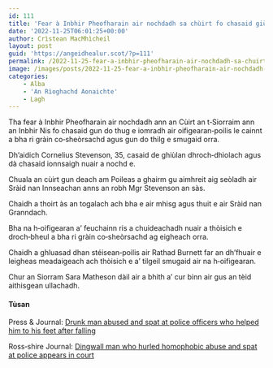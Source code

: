 ```yaml
---
id: 111
title: 'Fear à Inbhir Pheofharain air nochdadh sa chùirt fo chasaid giùlan dhroch‑dhìolach'
date: '2022-11-25T06:01:25+00:00'
author: Crìstean MacMhìcheil
layout: post
guid: 'https://angeidhealur.scot/?p=111'
permalink: /2022-11-25-fear-a-inbhir-pheofharain-air-nochdadh-sa-chuirt-fo-chasaid-giulan-dhroch%e2%80%91dhiolach/
image: /images/posts/2022-11-25-fear-a-inbhir-pheofharain-air-nochdadh-sa-chuirt-fo-chasaid-giulan-dhroch-dhiolach.webp
categories:
    - Alba
    - 'An Rìoghachd Aonaichte'
    - Lagh
---
```


Tha fear à Inbhir Pheofharain air nochdadh ann an Cùirt an t‑Siorraim ann an Inbhir Nis fo chasaid gun do thug e iomradh air oifigearan‑poilis le cainnt a bha ri gràin co‑sheòrsachd agus gun do thilg e smugaid orra.

Dh’aidich Cornelius Stevenson, 35, casaid de ghiùlan dhroch‑dhìolach agus dà chasaid ionnsaigh nuair a nochd e.

Chuala an cùirt gun deach am Poileas a ghairm gu aimhreit aig seòladh air Sràid nan Innseachan anns an robh Mgr Stevenson an sàs.

Chaidh a thoirt às an togalach ach bha e air mhisg agus thuit e air Sràid nan Granndach.

Bha na h‑oifigearan a’ feuchainn ris a chuideachadh nuair a thòisich e droch‑bheul a bha ri gràin co‑sheòrsachd ag eigheach orra.

Chaidh a ghluasad dhan stéisean‑poilis air Rathad Burnett far an dh’fhuair e leigheas meadaigeach ach thòisich e a’ tilgeil smugaid air na h‑oifigearan.

Chur an Siorram Sara Matheson dàil air a bhith a’ cur binn air gus an tèid aithisgean ullachadh.

#### Tùsan

Press &amp; Journal: [Drunk man abused and spat at police officers who helped him to his feet after falling](https://www.pressandjournal.co.uk/fp/news/crime-courts/5071243/police-spat-on-and-abused-by-drunk-man-cornelius-stevenson-who-they-helped-after-falling/)

Ross‑shire Journal: [Dingwall man who hurled homophobic abuse and spat at police appears in court](https://www.ross-shirejournal.co.uk/news/court-dingwall-man-hurled-homophobic-abuse-and-spat-at-poli-294341/)
